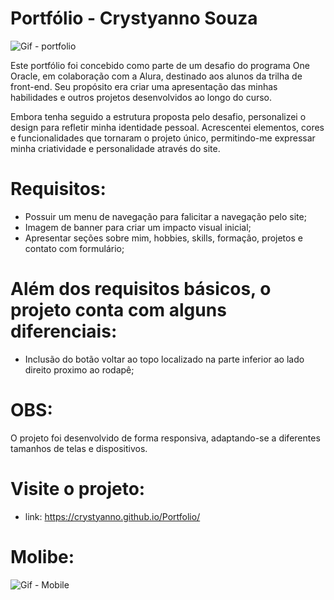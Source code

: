 # Portfólio - Crystyanno Souza

![Gif - portfolio](https://github.com/Crystyanno/Portfolio/assets/6878464/6fbdd864-2711-4ad8-b739-8c1a881ab9ee)

Este portfólio foi concebido como parte de um desafio do programa One Oracle, em colaboração com a Alura, destinado aos alunos da trilha de front-end. Seu propósito era criar uma apresentação das minhas habilidades e outros projetos desenvolvidos ao longo do curso.

Embora tenha seguido a estrutura proposta pelo desafio, personalizei o design para refletir minha identidade pessoal. Acrescentei elementos, cores e funcionalidades que tornaram o projeto único, permitindo-me expressar minha criatividade e personalidade através do site.

# Requisitos:

* Possuir um menu de navegação para falicitar a navegação pelo site;
* Imagem de banner para criar um impacto visual inicial;
* Apresentar seções sobre mim, hobbies, skills, formação, projetos e contato com formulário;

# Além dos requisitos básicos, o projeto conta com alguns diferenciais:

* Inclusão do botão voltar ao topo localizado na parte inferior ao lado direito proximo ao rodapê;

# OBS: 
O projeto foi desenvolvido de forma responsiva, adaptando-se a diferentes tamanhos de telas e dispositivos.

# Visite o projeto:

* link: https://crystyanno.github.io/Portfolio/

# Molibe:

![Gif - Mobile](https://github.com/Crystyanno/Portfolio/assets/6878464/9b169c40-0888-4f6b-b0ea-fb7dbcfe55a5)


